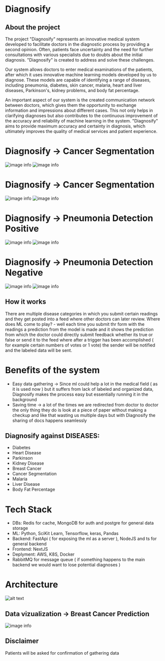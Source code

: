 # Diagnosify

## About the project

The project "Diagnosify" represents an innovative medical system developed to facilitate doctors in the diagnostic process by providing a second opinion. Often, patients face uncertainty and the need for further consultations with various specialists due to doubts about the initial diagnosis. "Diagnosify" is created to address and solve these challenges.

Our system allows doctors to enter medical examinations of the patients, after which it uses innovative machine learning models developed by us to diagnose. These models are capable of identifying a range of diseases, including pneumonia, diabetes, skin cancer, malaria, heart and liver diseases, Parkinson's, kidney problems, and body fat percentage.

An important aspect of our system is the created communication network between doctors, which gives them the opportunity to exchange information and impressions about different cases. This not only helps in clarifying diagnoses but also contributes to the continuous improvement of the accuracy and reliability of machine learning in the system. "Diagnosify" aims to provide maximum accuracy and certainty in diagnosis, which ultimately improves the quality of medical services and patient experience.

# Diagnosify -> Cancer Segmentation

![image info](./readme_images/test_cancer_segmentation_true.jpeg)
![image info](./readme_images/website_cancer_1.png)

# Diagnosify -> Cancer Segmentation

![image info](./readme_images/test_cancer_segmenation2_true.jpeg)
![image info](./readme_images/website_cancer_2.png)

# Diagnosify -> Pneumonia Detection Positive

![image info](./readme_images/test_pneumonia_true.jpeg)
![image info](./readme_images/website_pneumonia_true.png)

# Diagnosify -> Pneumonia Detection Negative

![image info](./readme_images/test_pneumonia_false.jpeg)
![image info](./readme_images/website_pneumonia_false.png)

## How it works

There are multiple disease categories in which you submit certain readings and they get posted into a feed where other doctors can later review. Where does ML come to play? - well
each time you submit thr form with the readings a prediction from the model is made and it shows the prediction from which the doctor could directly submit feedback whether its true or false or
send it to the feed where after a trigger has been accomplished ( for example certain numbers of votes or 1 vote) the sender will be notified and the labeled data will be sent.

# Benefits of the system

- Easy data gathering -> Since ml could help a lot in the medical field ( as it is used now ) but it suffers from lack of labeled and organized data, Diagnosify makes the process easy but essentially running it in the background
- Saving time -> a lot of the times we are redirected from doctor to doctor the only thing they do is look at a piece of paper without making a checkup and like that wasting us multiple days but with Diagnosify the sharing of docs happens seamlessly

## Diagnosify against DISEASES:

- Diabetes
- Heart Disease
- Parkinson
- Kidney Disease
- Breast Cancer
- Cancer Segmentation
- Malaria
- Liver Disease
- Body Fat Percentage

# Tech Stack

- DBs: Redis for cache, MongoDB for auth and postgre for general data storage
- ML: Python, SciKit Learn, Tensorflow, keras, Pandas
- Backend: FastApi ( for exposing the ml as a server ), NodeJS and ts for general backend
- Frontend: NextJS
- Deplyment: AWS, K8S, Docker
- RabbitMQ for message queue ( if something happens to the main backend we would want to lose potential diagnoses )

# Architecture

![alt text](architecture.png)

## Data vizualization -> Breast Cancer Prediction

![image info](./readme_images/data_explained_diagnosify.png)

## Disclaimer

Patients will be asked for confirmation of gathering data
